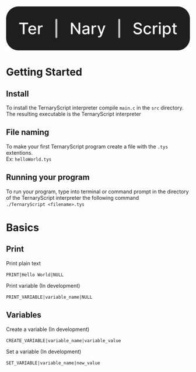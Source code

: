 ![TernaryScript](./logo/logo.svg)
# Getting Started
## Install
To install the TernaryScript interpreter compile `main.c` in the `src` directory. The resulting executable is the TernaryScript interpreter
## File naming
To make your first TernaryScript program create a file with the `.tys` extentions.
<br>
Ex: `helloWorld.tys`
## Running your program
To run your program, type into terminal or command prompt in the directory of the TernaryScript interpreter the following command
<br>
`./TernaryScript <filename>.tys`
# Basics
## Print
Print plain text
```
PRINT|Hello World|NULL
```
Print variable (In development)
```
PRINT_VARIABLE|variable_name|NULL
```
## Variables
Create a variable (In development)
```
CREATE_VARIABLE|variable_name|variable_value
```
Set a variable (In development)
```
SET_VARIABLE|variable_name|new_value
```
